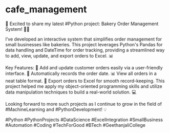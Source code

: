 # cafe_management

🚀 Excited to share my latest #Python project: Bakery Order Management System! 🍞🍰

I’ve developed an interactive system that simplifies order management for small businesses like bakeries. This project leverages Python's Pandas for data handling and DateTime for order tracking, providing a streamlined way to add, view, update, and export orders to Excel. 📊

Key Features:
📝 Add and update customer orders easily via a user-friendly interface.
📅 Automatically records the order date.
📊 View all orders in a neat table format.
📂 Export orders to Excel for smooth record-keeping.
This project helped me apply my object-oriented programming skills and utilize data manipulation techniques to build a real-world solution. 💻

Looking forward to more such projects as I continue to grow in the field of #MachineLearning and #PythonDevelopment! 💡

#Python #PythonProjects #DataScience #ExcelIntegration #SmallBusiness #Automation #Coding #TechForGood #BTech #GeethanjaliCollege
